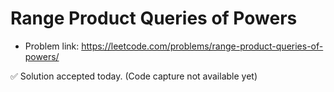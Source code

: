 # Range Product Queries of Powers
- Problem link: https://leetcode.com/problems/range-product-queries-of-powers/

✅ Solution accepted today. (Code capture not available yet)
